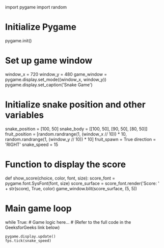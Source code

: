 import pygame
import random

# Initialize Pygame
pygame.init()

# Set up game window
window_x = 720
window_y = 480
game_window = pygame.display.set_mode((window_x, window_y))
pygame.display.set_caption('Snake Game')

# Initialize snake position and other variables
snake_position = [100, 50]
snake_body = [[100, 50], [90, 50], [80, 50]]
fruit_position = [random.randrange(1, (window_x // 10)) * 10, random.randrange(1, (window_y // 10)) * 10]
fruit_spawn = True
direction = 'RIGHT'
snake_speed = 15

# Function to display the score
def show_score(choice, color, font, size):
    score_font = pygame.font.SysFont(font, size)
    score_surface = score_font.render('Score: ' + str(score), True, color)
    game_window.blit(score_surface, (5, 5))

# Main game loop
while True:
    # Game logic here...
    # (Refer to the full code in the GeeksforGeeks link below)

    pygame.display.update()
    fps.tick(snake_speed)
